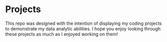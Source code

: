 # Projects
This repo was designed with the intention of displaying my coding projects to demonstrate my data analytic abilities. 
I hope you enjoy looking through these projects as much as I enjoyed working on them!
